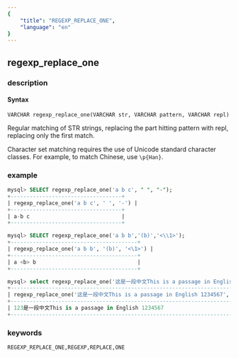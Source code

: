 ```yaml
---
{
    "title": "REGEXP_REPLACE_ONE",
    "language": "en"
}
---
```


<!-- 
Licensed to the Apache Software Foundation (ASF) under one
or more contributor license agreements.  See the NOTICE file
distributed with this work for additional information
regarding copyright ownership.  The ASF licenses this file
to you under the Apache License, Version 2.0 (the
"License"); you may not use this file except in compliance
with the License.  You may obtain a copy of the License at

  http://www.apache.org/licenses/LICENSE-2.0

Unless required by applicable law or agreed to in writing,
software distributed under the License is distributed on an
"AS IS" BASIS, WITHOUT WARRANTIES OR CONDITIONS OF ANY
KIND, either express or implied.  See the License for the
specific language governing permissions and limitations
under the License.
-->

## regexp_replace_one
### description
#### Syntax

`VARCHAR regexp_replace_one(VARCHAR str, VARCHAR pattern, VARCHAR repl)`

Regular matching of STR strings, replacing the part hitting pattern with repl, replacing only the first match.

Character set matching requires the use of Unicode standard character classes. For example, to match Chinese, use `\p{Han}`.

### example

```sql
mysql> SELECT regexp_replace_one('a b c', " ", "-");
+-----------------------------------+
| regexp_replace_one('a b c', ' ', '-') |
+-----------------------------------+
| a-b c                             |
+-----------------------------------+

mysql> SELECT regexp_replace_one('a b b','(b)','<\\1>');
+----------------------------------------+
| regexp_replace_one('a b b', '(b)', '<\1>') |
+----------------------------------------+
| a <b> b                                |
+----------------------------------------+

mysql> select regexp_replace_one('这是一段中文This is a passage in English 1234567', '\\p{Han}', '123');
+------------------------------------------------------------------------------------------------+
| regexp_replace_one('这是一段中文This is a passage in English 1234567', '\p{Han}', '123')       |
+------------------------------------------------------------------------------------------------+
| 123是一段中文This is a passage in English 1234567                                              |
+------------------------------------------------------------------------------------------------+
```

### keywords
    REGEXP_REPLACE_ONE,REGEXP,REPLACE,ONE
